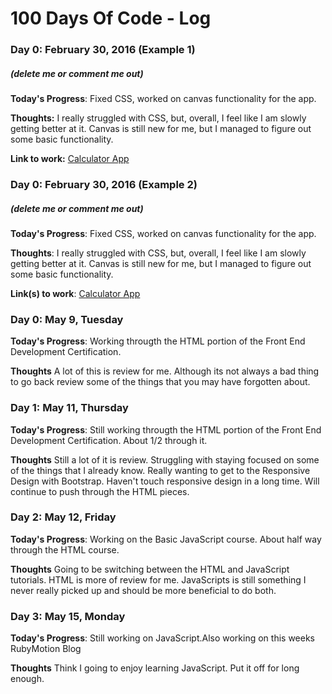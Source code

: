 # 100 Days Of Code - Log

### Day 0: February 30, 2016 (Example 1)
##### (delete me or comment me out)

**Today's Progress**: Fixed CSS, worked on canvas functionality for the app.

**Thoughts:** I really struggled with CSS, but, overall, I feel like I am slowly getting better at it. Canvas is still new for me, but I managed to figure out some basic functionality.

**Link to work:** [Calculator App](http://www.example.com)

### Day 0: February 30, 2016 (Example 2)
##### (delete me or comment me out)

**Today's Progress**: Fixed CSS, worked on canvas functionality for the app.

**Thoughts**: I really struggled with CSS, but, overall, I feel like I am slowly getting better at it. Canvas is still new for me, but I managed to figure out some basic functionality.

**Link(s) to work**: [Calculator App](http://www.example.com)


### Day 0: May 9, Tuesday

**Today's Progress**: Working througth the HTML portion of the Front End Development Certification.

**Thoughts** A lot of this is review for me. Although its not always a bad thing to go back review some of the things that you may have forgotten about.

### Day 1: May 11, Thursday

**Today's Progress**: Still working througth the HTML portion of the Front End Development Certification. About 1/2 through it.

**Thoughts** Still a lot of it is review. Struggling with staying focused on some of the things that I already know. Really wanting to get to the Responsive Design with Bootstrap. Haven't touch responsive design in a long time. Will continue to push through the HTML pieces.

### Day 2: May 12, Friday

**Today's Progress**: Working on the Basic JavaScript course. About half way through the HTML course.

**Thoughts** Going to be switching between the HTML and JavaScript tutorials. HTML is more of review for me. JavaScripts is still something I never really picked up and should be more beneficial to do both.

### Day 3: May 15, Monday

**Today's Progress**: Still working on JavaScript.Also working on this weeks RubyMotion Blog

**Thoughts** Think I going to enjoy learning JavaScript. Put it off for long enough.
